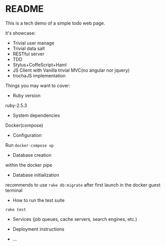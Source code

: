 # README

This is a tech demo of a simple todo web page.

it's showcase:

* Trivial user manage
* Trivial data salt
* RESTful server
* TDD
* Stylus+CoffeScript+Haml
* JS Client with Vanilla trivial MVC(no angular nor jquery)
* trochaJS implementation

Things you may want to cover:

* Ruby version

ruby-2.5.3

* System dependencies

Docker(compose)

* Configuration

Run `docker-compose up`

* Database creation

within the docker pipe

* Database initialization

recommends to use `rake db:migrate` after first launch in the docker guest terminal

* How to run the test suite

`rake test`

* Services (job queues, cache servers, search engines, etc.)

* Deployment instructions

* ...
